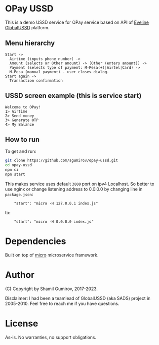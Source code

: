 # OPay USSD

This is a demo USSD service for OPay service based on API of
[Eyeline](https://eyeline.mobi/) [GlobalUSSD](https://globalussd.com/) platform.

## Menu hierarchy

```
Start -> 
  Airtime (inputs phone number) -> 
  Amount (selects or Other amount) -> [Other (enters amount)] -> 
  Payment (selects type of payment: M-Pesa(+)|Airtel|Card) -> 
  M-Pesa (manual payment) - user closes dialog.
Start again -> 
  Transaction confirmation
```

## USSD screen example (this is service start)

```
Welcome to OPay!
1> Airtime
2> Send money
3> Generate OTP
4> My Balance
```

## How to run

To get and run:

```bash
git clone https://github.com/sgumirov/opay-ussd.git
cd opay-ussd
npm ci
npm start
```

This makes service uses default `3000` port on ipv4 Localhost. So better to use nginx or change
listening address to 0.0.0.0 by changing line in `package.json`:
```
    "start": "micro -H 127.0.0.1 index.js"
```
to:
```
    "start": "micro -H 0.0.0.0 index.js"
```

# Dependencies

Built on top of [micro](https://github.com/zeit/micro "micro") microservice framework.

# Author

(C) Copyright by Shamil Gumirov, 2017-2023.

Disclaimer: I had been a teamlead of GlobalUSSD (aka SADS) project in 2005-2010.
Feel free to reach me if you have questions.

# License

As-is. No warranties, no support obligations.
